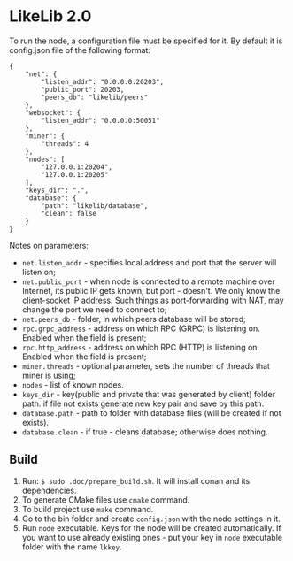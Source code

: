 # LikeLib 2.0

To run the node, a configuration file must be specified for it.
By default it is config.json file of the following format:

```
{
    "net": {
        "listen_addr": "0.0.0.0:20203",
        "public_port": 20203,
        "peers_db": "likelib/peers"
    },
    "websocket": {
        "listen_addr": "0.0.0.0:50051"
    },
    "miner": {
        "threads": 4
    },
    "nodes": [
        "127.0.0.1:20204",
        "127.0.0.1:20205"
    ],
    "keys_dir": ".",
    "database": {
        "path": "likelib/database",
        "clean": false
    }
}
```

Notes on parameters:
* `net.listen_addr` - specifies local address and port that the server will listen on;
* `net.public_port` - when node is connected to a remote machine over Internet, its 
public IP gets known, but port - doesn't. We only know the client-socket IP address.
Such things as port-forwarding with NAT, may change the port we need to connect to;
* `net.peers_db` - folder, in which peers database will be stored;
* `rpc.grpc_address` - address on which RPC (GRPC) is listening on. Enabled when the field is present;
* `rpc.http_address` - address on which RPC (HTTP) is listening on. Enabled when the field is present;
* `miner.threads` - optional parameter, sets the number of threads that miner is using;
* `nodes` - list of known nodes.
* `keys_dir` - key(public and private that was generated by client) folder path. 
if file not exists generate new key pair and save by this path.
* `database.path` - path to folder with database files (will be created if not exists).
* `database.clean` - if true - cleans database; otherwise does nothing.


## Build
1. Run: `$ sudo .doc/prepare_build.sh`. It will install conan and its dependencies.
2. To generate CMake files use `cmake` command. 
3. To build project use `make` command.
4. Go to the bin folder and create `config.json` with the node settings in it.
5. Run `node` executable. Keys for the node will be created automatically. If you want to use 
already existing ones - put your key in `node` executable folder with the name `lkkey`.
